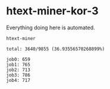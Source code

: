 # htext-miner-kor-3

Everything doing here is automated.

```
htext-miner

total: 3640/9855 (36.93556570268899%)

job0: 659
job1: 765
job2: 713
job3: 786
job4: 717
```